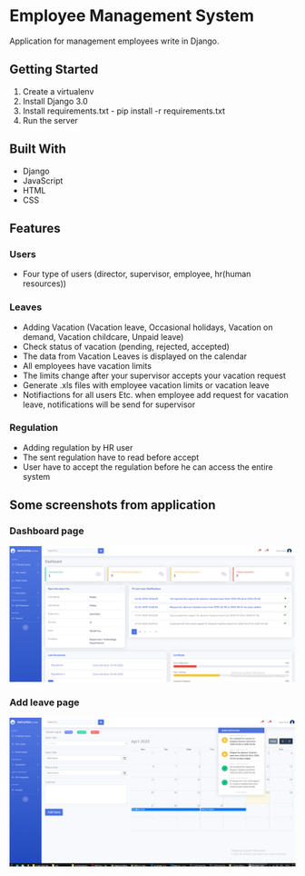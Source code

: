 # Employee Management System

Application for management employees write in Django.

## Getting Started

1. Create a virtualenv
2. Install Django 3.0
3. Install requirements.txt - pip install -r requirements.txt
4. Run the server

## Built With

* Django 
* JavaScript
* HTML
* CSS

## Features

### Users

* Four type of users (director, supervisor, employee, hr(human resources))

### Leaves

* Adding Vacation (Vacation leave, Occasional holidays, Vacation on demand, Vacation childcare, Unpaid leave)
* Check status of vacation (pending, rejected, accepted)
* The data from Vacation Leaves is displayed on the calendar
* All employees have vacation limits
* The limits change after your supervisor accepts your vacation request
* Generate .xls files with employee vacation limits or vacation leave
* Notifiactions for all users Etc. when employee add request for vacation leave, notifications will be send for supervisor

### Regulation

* Adding regulation by HR user
* The sent regulation have to read before accept
* User have to accept the regulation before he can access the entire system

## Some screenshots from application

### Dashboard page

![alt text](https://raw.githubusercontent.com/marcmas/employeemanagementsystem/master/dashboard.png)

### Add leave page

![alt text](https://raw.githubusercontent.com/marcmas/employeemanagementsystem/master/add_leave.png)
